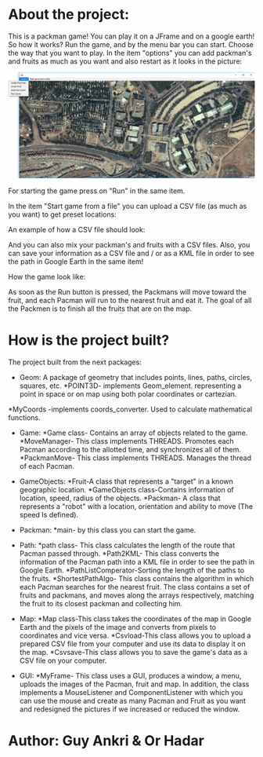 #  About the project: 
This is a packman game! You can play it on a JFrame and on a google earth!
So how it works? 
Run the game, and by the menu bar you can start.
Choose the way that you want to play.
In the item "options" you can add packman's and fruits  as much as you want and also restart  as it looks in the picture:

![github-small](https://raw.githubusercontent.com/orh92/PackmanGame/master/1.bmp)











For starting the game press on "Run" in the same item.

In the item "Start game from a file" you can upload a CSV file (as much as you want) to get preset locations:

An example of how a CSV file should look:


And you can also mix your packman's and fruits with a CSV files.
Also, you can save your information as a CSV file and / or as a KML file in order to see the path in Google Earth in the same item!

How the game look like:


As soon as the Run button is pressed, the Packmans will move toward the fruit, and each Pacman will run to the nearest fruit and eat it. The goal of all the Packmen is to finish all the fruits that are on the map.




#  How is the project built?
The project built from the next packages: 

  - Geom:
A package of geometry that includes points, lines, paths, circles, squares, etc.
*POINT3D- implements  Geom_element. representing a point in space or on map using both polar coordinates or cartezian. 

*MyCoords -implements coords_converter. Used to calculate mathematical functions.

  - Game:
*Game class- Contains an array of objects related to the game.
*MoveManager- This class implements THREADS. Promotes each Pacman according to the allotted time, and synchronizes all of them.
*PackmanMove- This class implements THREADS. Manages the thread of each Pacman.

 - GameObjects:
 *Fruit-A class that represents a "target" in a known geographic location.
*GameObjects class-Contains information of location, speed, radius of the objects.
*Packman- A class that represents a "robot" with a location, orientation and ability to move (The speed Is defined).

 - Packman:
 *main- by this class you can start the game.

 - Path:
 *path class- This class calculates the length of the route that Pacman passed through.
 *Path2KML- This class converts the information of the Pacman path into a KML file in order to see the path in Google Earth.
 *PathListComperator-Sorting the length of the paths to the fruits.
 *ShortestPathAlgo- This class contains the algorithm in which each Pacman searches for the nearest fruit. The class contains a set of fruits and packmans, and moves along the arrays respectively, matching the fruit to its closest packman and collecting him.
 
 - Map:
 *Map class-This class takes the coordinates of the map in Google Earth and the pixels of the image and converts from pixels to coordinates and vice versa.
*Csvload-This class allows you to upload a prepared CSV file from your computer and use its data to display it on the map.
*Csvsave-This class allows you to save the game's data as a CSV file on your computer.

 - GUI:
 *MyFrame- This class uses a GUI, produces a window, a menu, uploads the images of the Pacman, fruit and map. In addition, the class implements a MouseListener and ComponentListener with which you can use the mouse and create as many Pacman and Fruit as you want and redesigned the pictures if we increased or reduced the window.
 
 
#  Author: Guy Ankri & Or Hadar
